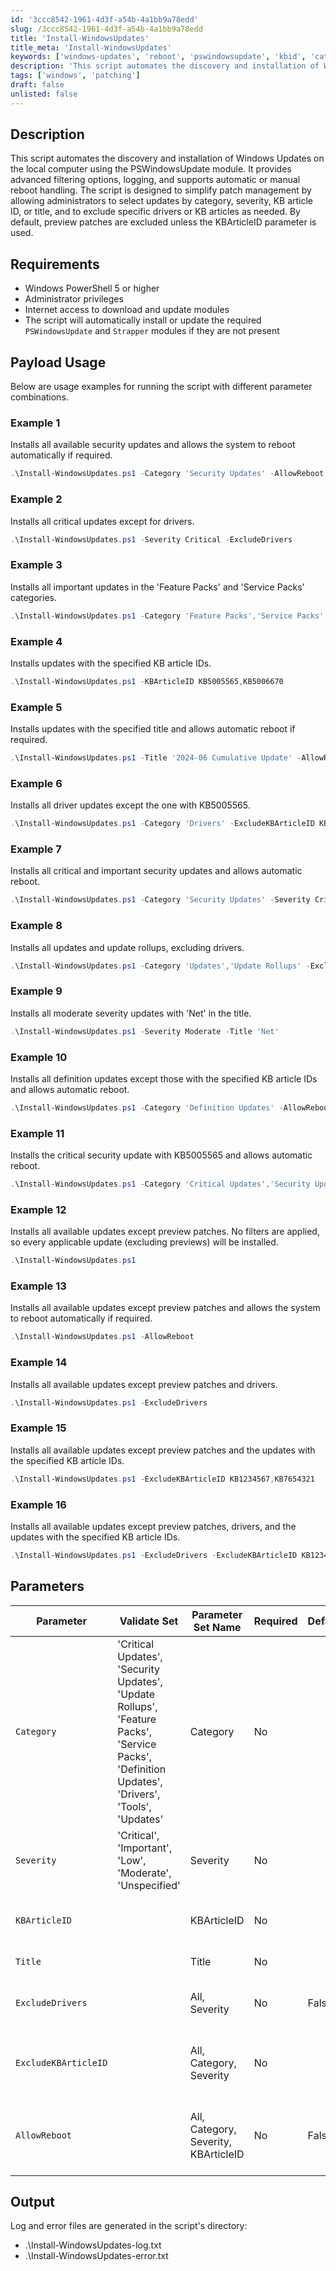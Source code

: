 ```yaml
---
id: '3ccc8542-1961-4d3f-a54b-4a1bb9a78edd'
slug: /3ccc8542-1961-4d3f-a54b-4a1bb9a78edd
title: 'Install-WindowsUpdates'
title_meta: 'Install-WindowsUpdates'
keywords: ['windows-updates', 'reboot', 'pswindowsupdate', 'kbid', 'category', 'severity', 'drivers']
description: 'This script automates the discovery and installation of Windows Updates on the local computer using the PSWindowsUpdate module. It provides advanced filtering options, logging, and supports automatic or manual reboot handling. The script is designed to simplify patch management by allowing administrators to select updates by category, severity, KB article ID, or title, and to exclude specific drivers or KB articles as needed. By default, preview patches are excluded unless the KBArticleID parameter is used.'
tags: ['windows', 'patching']
draft: false
unlisted: false
---
```


## Description

This script automates the discovery and installation of Windows Updates on the local computer using the PSWindowsUpdate module. It provides advanced filtering options, logging, and supports automatic or manual reboot handling. The script is designed to simplify patch management by allowing administrators to select updates by category, severity, KB article ID, or title, and to exclude specific drivers or KB articles as needed. By default, preview patches are excluded unless the KBArticleID parameter is used.

## Requirements

- Windows PowerShell 5 or higher
- Administrator privileges
- Internet access to download and update modules
- The script will automatically install or update the required `PSWindowsUpdate` and `Strapper` modules if they are not present

## Payload Usage

Below are usage examples for running the script with different parameter combinations.

### Example 1

Installs all available security updates and allows the system to reboot automatically if required.

```powershell
.\Install-WindowsUpdates.ps1 -Category 'Security Updates' -AllowReboot
```

### Example 2

Installs all critical updates except for drivers.

```powershell
.\Install-WindowsUpdates.ps1 -Severity Critical -ExcludeDrivers
```

### Example 3

Installs all important updates in the 'Feature Packs' and 'Service Packs' categories.

```powershell
.\Install-WindowsUpdates.ps1 -Category 'Feature Packs','Service Packs' -Severity Important
```

### Example 4

Installs updates with the specified KB article IDs.

```powershell
.\Install-WindowsUpdates.ps1 -KBArticleID KB5005565,KB5006670
```

### Example 5

Installs updates with the specified title and allows automatic reboot if required.

```powershell
.\Install-WindowsUpdates.ps1 -Title '2024-06 Cumulative Update' -AllowReboot
```

### Example 6

Installs all driver updates except the one with KB5005565.

```powershell
.\Install-WindowsUpdates.ps1 -Category 'Drivers' -ExcludeKBArticleID KB5005565
```

### Example 7

Installs all critical and important security updates and allows automatic reboot.

```powershell
.\Install-WindowsUpdates.ps1 -Category 'Security Updates' -Severity Critical,Important -AllowReboot
```

### Example 8

Installs all updates and update rollups, excluding drivers.

```powershell
.\Install-WindowsUpdates.ps1 -Category 'Updates','Update Rollups' -ExcludeDrivers
```

### Example 9

Installs all moderate severity updates with 'Net' in the title.

```powershell
.\Install-WindowsUpdates.ps1 -Severity Moderate -Title 'Net'
```

### Example 10

Installs all definition updates except those with the specified KB article IDs and allows automatic reboot.

```powershell
.\Install-WindowsUpdates.ps1 -Category 'Definition Updates' -AllowReboot -ExcludeKBArticleID KB1234567,KB7654321
```

### Example 11

Installs the critical security update with KB5005565 and allows automatic reboot.

```powershell
.\Install-WindowsUpdates.ps1 -Category 'Critical Updates','Security Updates' -Severity Critical -KBArticleID KB5005565 -AllowReboot
```

### Example 12

Installs all available updates except preview patches. No filters are applied, so every applicable update (excluding previews) will be installed.

```powershell
.\Install-WindowsUpdates.ps1
```

### Example 13

Installs all available updates except preview patches and allows the system to reboot automatically if required.

```powershell
.\Install-WindowsUpdates.ps1 -AllowReboot
```

### Example 14

Installs all available updates except preview patches and drivers.

```powershell
.\Install-WindowsUpdates.ps1 -ExcludeDrivers
```

### Example 15

Installs all available updates except preview patches and the updates with the specified KB article IDs.

```powershell
.\Install-WindowsUpdates.ps1 -ExcludeKBArticleID KB1234567,KB7654321
```

### Example 16

Installs all available updates except preview patches, drivers, and the updates with the specified KB article IDs.

```powershell
.\Install-WindowsUpdates.ps1 -ExcludeDrivers -ExcludeKBArticleID KB1234567,KB7654321
```

## Parameters

| Parameter           | Validate Set                                                                                      | Parameter Set Name      | Required | Default | Type      | Description                                                                 |
|---------------------|--------------------------------------------------------------------------------------------------|------------------------|----------|---------|-----------|-----------------------------------------------------------------------------|
| `Category`          | 'Critical Updates', 'Security Updates', 'Update Rollups', 'Feature Packs', 'Service Packs', 'Definition Updates', 'Drivers', 'Tools', 'Updates' | Category               | No       |         | String[]   | One or more update categories to include                                    |
| `Severity`          | 'Critical', 'Important', 'Low', 'Moderate', 'Unspecified'                                        | Severity               | No       |         | String[]   | One or more update severities to include                                    |
| `KBArticleID`       |                                                                                                  | KBArticleID            | No       |         | String[]   | One or more KB article IDs to include                                       |
| `Title`             |                                                                                                  | Title                  | No       |         | String  | Update titles to include                                        |
| `ExcludeDrivers`    |                                                                                                  | All, Severity          | No       | False   | Switch     | Excludes updates in the 'Drivers' category                                  |
| `ExcludeKBArticleID`|                                                                                                  | All, Category, Severity| No       |         | String[]   | One or more KB article IDs to exclude from installation                     |
| `AllowReboot`       |                                                                                                  | All, Category, Severity, KBArticleID | No       | False   | Switch     | Allows the computer to reboot automatically if required after updates        |

## Output

Log and error files are generated in the script's directory:

- .\Install-WindowsUpdates-log.txt  
- .\Install-WindowsUpdates-error.txt
